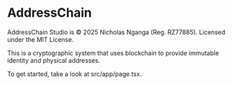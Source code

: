 # AddressChain

AddressChain Studio is © 2025 Nicholas Nganga (Reg. RZ77885). Licensed under the MIT License.

This is a cryptographic system that uses blockchain to provide immutable identity and physical addresses.

To get started, take a look at src/app/page.tsx.
